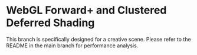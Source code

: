WebGL Forward+ and Clustered Deferred Shading
======================

This branch is specifically designed for a creative scene. Please refer to the README in the main branch for performance analysis.
